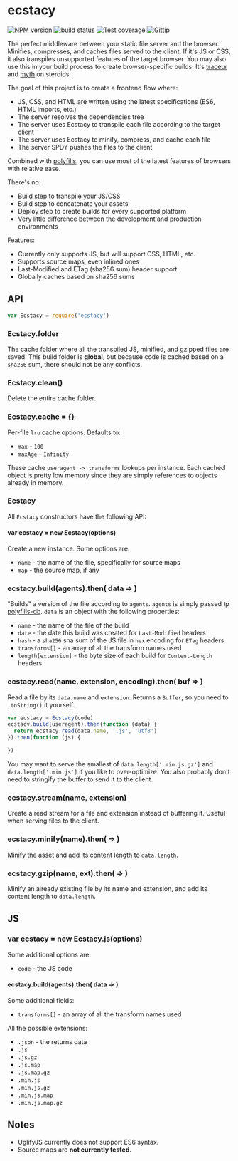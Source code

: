 
# ecstacy

[![NPM version][npm-image]][npm-url]
[![build status][travis-image]][travis-url]
[![Test coverage][coveralls-image]][coveralls-url]
[![Gittip][gittip-image]][gittip-url]

The perfect middleware between your static file server and the browser.
Minifies, compresses, and caches files served to the client.
If it's JS or CSS, it also transpiles unsupported features of the target browser.
You may also use this in your build process to create browser-specific builds.
It's [traceur](https://github.com/google/traceur-compiler) and [myth](http://github.com/segmentio/myth) on steroids.

The goal of this project is to create a frontend flow where:

- JS, CSS, and HTML are written using the latest specifications (ES6, HTML imports, etc.)
- The server resolves the dependencies tree
- The server uses Ecstacy to transpile each file according to the target client
- The server uses Ecstacy to minify, compress, and cache each file
- The server SPDY pushes the files to the client

Combined with [polyfills](https://github.com/polyfills/polyfills),
you can use most of the latest features of browsers with relative ease.

There's no:

- Build step to transpile your JS/CSS
- Build step to concatenate your assets
- Deploy step to create builds for every supported platform
- Very little difference between the development and production environments

Features:

- Currently only supports JS, but will support CSS, HTML, etc.
- Supports source maps, even inlined ones
- Last-Modified and ETag (sha256 sum) header support
- Globally caches based on sha256 sums

## API

```js
var Ecstacy = require('ecstacy')
```

### Ecstacy.folder

The cache folder where all the transpiled JS, minified, and gzipped files are saved.
This build folder is __global__, but because code is cached based on a
`sha256` sum, there should not be any conflicts.

### Ecstacy.clean()

Delete the entire cache folder.

### Ecstacy.cache = {}

Per-file `lru` cache options. Defaults to:

- `max` - `100`
- `maxAge` - `Infinity`

These cache `useragent -> transforms` lookups per instance.
Each cached object is pretty low memory since they are simply references to objects already in memory.

### Ecstacy

All `Ecstacy` constructors have the following API:

#### var ecstacy = new Ecstacy(options)

Create a new instance. Some options are:

- `name` - the name of the file, specifically for source maps
- `map` - the source map, if any

### ecstacy.build(agents).then( data => )

"Builds" a version of the file according to `agents`.
`agents` is simply passed tp [polyfills-db](https://github.com/polyfills/db).
`data` is an object with the following properties:

- `name` - the name of the file of the build
- `date` - the date this build was created for `Last-Modified` headers
- `hash` - a `sha256` sha sum of the JS file in `hex` encoding for `ETag` headers
- `transforms[]` - an array of all the transform names used
- `length[extension]` - the byte size of each build for `Content-Length` headers

### ecstacy.read(name, extension, encoding).then( buf => )

Read a file by its `data.name` and `extension`.
Returns a `Buffer`, so you need to `.toString()` it yourself.

```js
var ecstacy = Ecstacy(code)
ecstacy.build(useragent).then(function (data) {
  return ecstacy.read(data.name, '.js', 'utf8')
}).then(function (js) {

})
```

You may want to serve the smallest of `data.length['.min.js.gz']`
and `data.length['.min.js']` if you like to over-optimize.
You also probably don't need to stringify the buffer to send it to the client.

### ecstacy.stream(name, extension)

Create a read stream for a file and extension instead of buffering it.
Useful when serving files to the client.

### ecstacy.minify(name).then( => )

Minify the asset and add its content length to `data.length`.

### ecstacy.gzip(name, ext).then( => )

Minify an already existing file by its name and extension,
and add its content length to `data.length`.

## JS

### var ecstacy = new Ecstacy.js(options)

Some additional options are:

- `code` - the JS code

#### ecstacy.build(agents).then( data => )

Some additional fields:

- `transforms[]` - an array of all the transform names used

All the possible extensions:

- `.json` - the returns data
- `.js`
- `.js.gz`
- `.js.map`
- `.js.map.gz`
- `.min.js`
- `.min.js.gz`
- `.min.js.map`
- `.min.js.map.gz`

## Notes

- UglifyJS currently does not support ES6 syntax.
- Source maps are __not currently tested__.

[npm-image]: https://img.shields.io/npm/v/ecstacy.svg?style=flat
[npm-url]: https://npmjs.org/package/ecstacy
[travis-image]: https://img.shields.io/travis/polyfills/ecstacy.svg?style=flat
[travis-url]: https://travis-ci.org/polyfills/ecstacy
[coveralls-image]: https://img.shields.io/coveralls/polyfills/ecstacy.svg?style=flat
[coveralls-url]: https://coveralls.io/r/polyfills/ecstacy?branch=master
[gittip-image]: https://img.shields.io/gittip/jonathanong.svg?style=flat
[gittip-url]: https://www.gittip.com/jonathanong/
